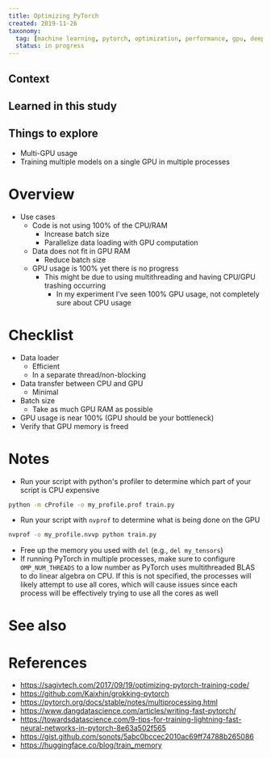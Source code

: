 ```yaml
---
title: Optimizing PyTorch
created: 2019-11-26
taxonomy:
  tag: [machine learning, pytorch, optimization, performance, gpu, deep learning]
  status: in progress
---
```


## Context

## Learned in this study

## Things to explore
* Multi-GPU usage
* Training multiple models on a single GPU in multiple processes

# Overview
* Use cases
	* Code is not using 100% of the CPU/RAM
		* Increase batch size
		* Parallelize data loading with GPU computation
	* Data does not fit in GPU RAM
		* Reduce batch size
	* GPU usage is 100% yet there is no progress
		* This might be due to using multithreading and having CPU/GPU trashing occurring
			* In my experiment I've seen 100% GPU usage, not completely sure about CPU usage

# Checklist
* Data loader
	* Efficient
	* In a separate thread/non-blocking
* Data transfer between CPU and GPU
	* Minimal
* Batch size
	* Take as much GPU RAM as possible
* GPU usage is near 100% (GPU should be your bottleneck)
* Verify that GPU memory is freed

# Notes
* Run your script with python's profiler to determine which part of your script is CPU expensive
```bash
python -m cProfile -o my_profile.prof train.py
```
* Run your script with `nvprof` to determine what is being done on the GPU
```bash
nvprof -o my_profile.nvvp python train.py
```
* Free up the memory you used with `del` (e.g., `del my_tensors`)
* If running PyTorch in multiple processes, make sure to configure `OMP_NUM_THREADS` to a low number as PyTorch uses multithreaded BLAS to do linear algebra on CPU. If this is not specified, the processes will likely attempt to use all cores, which will cause issues since each process will be effectively trying to use all the cores as well

# See also

# References
* https://sagivtech.com/2017/09/19/optimizing-pytorch-training-code/
* https://github.com/Kaixhin/grokking-pytorch
* https://pytorch.org/docs/stable/notes/multiprocessing.html
* https://www.dangdatascience.com/articles/writing-fast-pytorch/
* https://towardsdatascience.com/9-tips-for-training-lightning-fast-neural-networks-in-pytorch-8e63a502f565
* https://gist.github.com/sonots/5abc0bccec2010ac69ff74788b265086
* https://huggingface.co/blog/train_memory
